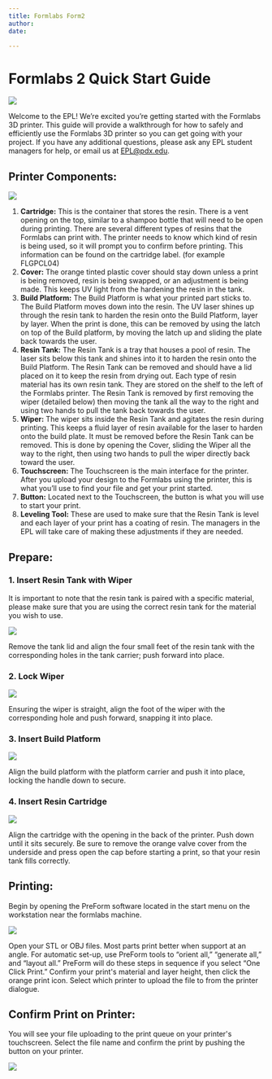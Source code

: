 ```yaml
---
title: Formlabs Form2
author: 
date: 

---
```

 # Formlabs 2 Quick Start Guide  

![](https://github.com/psu-epl/psu-epl.github.com/blob/master/images/Form%202/Cover_image.PNG)

Welcome to the EPL! We’re excited you’re getting started with
the Formlabs 3D printer. This guide will provide a walkthrough
for how to safely and efficiently use the Formlabs 3D printer so
you can get going with your project. If you have any additional
questions, please ask any EPL student managers for help, or
email us at EPL@pdx.edu.

## Printer Components:  

![](https://github.com/psu-epl/psu-epl.github.com/blob/master/images/Form%202/Component_descriptions.PNG)

1. **Cartridge:**
This is the container that stores the resin. There is a vent opening on the top, similar to a shampoo bottle that will need to be open during printing. There are several different types of resins that the Formlabs can print with. The printer needs to know which kind of resin is being used, so it will prompt you to confirm before printing. This information can be found on the cartridge label. (for example FLGPCL04)
2. **Cover:**
The orange tinted plastic cover should stay down unless a print is being removed, resin is being swapped, or an adjustment is being made. This keeps UV light from the hardening the resin in the tank.
3. **Build Platform:**
The Build Platform is what your printed part sticks to. The Build Platform moves down into the resin. The UV laser shines up through the resin tank to harden the resin onto the Build Platform, layer by layer. When the print is done, this can be removed by using the latch on top of the Build platform, by moving the latch up and sliding the plate back towards the user.
4. **Resin Tank:**
The Resin Tank is a tray that houses a pool of resin. The laser sits below this tank and shines into it to harden the resin onto the Build Platform. The Resin Tank can be removed and should have a lid placed on it to keep the resin from drying out. Each type of resin material has its own resin tank. They are stored on the shelf to the left of the Formlabs printer. The Resin Tank is removed by first removing the wiper (detailed below) then moving the tank all the way to the right and using two hands to pull the tank back towards the user.
5. **Wiper:**
The wiper sits inside the Resin Tank and agitates the resin during printing. This keeps a fluid layer of resin available for the laser to harden onto the build plate. It must be removed before the Resin Tank can be removed. This is done by opening the Cover, sliding the Wiper all the way to the right, then using two hands to pull the wiper directly back toward the user.
6. **Touchscreen:**
The Touchscreen is the main interface for the printer. After you upload your design to the Formlabs using the printer, this is what you’ll use to find your file and get your print started.
7. **Button:**
Located next to the Touchscreen, the button is what you will use to start your print.
8. **Leveling Tool:**
These are used to make sure that the Resin Tank is level and each layer of your print has a coating of resin. The managers in the EPL will take care of making these adjustments if they are needed.  

## Prepare:  
### 1. Insert Resin Tank with Wiper  
It is important to note that the resin tank is paired with a specific material, please make sure that you are using the correct resin tank for the material you wish to use.  

![](https://github.com/psu-epl/psu-epl.github.com/blob/master/images/Form%202/Tank_insert.PNG)

Remove the tank lid and align the four small feet of the resin tank with the corresponding holes in the tank carrier; push forward into place.  

### 2. Lock Wiper  

![](https://github.com/psu-epl/psu-epl.github.com/blob/master/images/Form%202/Wiper_insert.PNG)  

Ensuring the wiper is straight, align the foot of the wiper with the corresponding hole and push forward, snapping it into place.  

### 3. Insert Build Platform  

![](https://github.com/psu-epl/psu-epl.github.com/blob/master/images/Form%202/Platform_insert.PNG)  

Align the build platform with the platform carrier and push it into place, locking the handle down to secure.  

### 4. Insert Resin Cartridge  

![](https://github.com/psu-epl/psu-epl.github.com/blob/master/images/Form%202/Cartridge_insert.PNG)  

Align the cartridge with the opening in the back of the printer. Push down until it sits securely. Be sure to remove the orange valve cover from the underside and press open the cap before starting a print, so that your resin tank fills correctly.  

## Printing:
Begin by opening the PreForm software located in the start menu on the workstation near the formlabs machine.  

![](https://github.com/psu-epl/psu-epl.github.com/blob/master/images/Form%202/Preform_steps.PNG)

Open your STL or OBJ files. Most parts print better when support at an angle. For automatic set-up, use PreForm tools to “orient all,” “generate all,” and “layout all.” PreForm will do these steps in sequence if you select “One Click Print.”
Confirm your print's material and layer height, then click the orange print icon. Select which printer to upload the file to from the printer dialogue.  

## Confirm Print on Printer:

You will see your file uploading to the print queue on your printer's touchscreen. Select the file name and confirm the print by pushing the button on your printer.  

![](https://github.com/psu-epl/psu-epl.github.com/blob/master/images/Form%202/Printer_confirm.PNG) 





